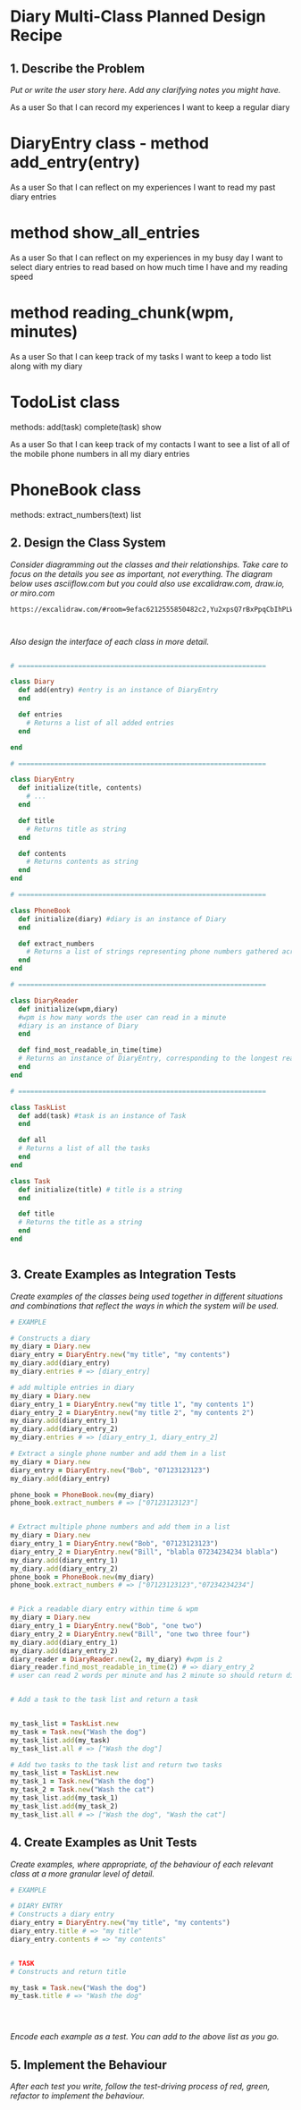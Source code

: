 # Diary Multi-Class Planned Design Recipe

## 1. Describe the Problem

_Put or write the user story here. Add any clarifying notes you might have._

As a user
So that I can record my experiences
I want to keep a regular diary
# DiaryEntry class - method add_entry(entry)

As a user
So that I can reflect on my experiences
I want to read my past diary entries
# method show_all_entries

As a user
So that I can reflect on my experiences in my busy day
I want to select diary entries to read based on how much time I have and my reading speed
# method reading_chunk(wpm, minutes)

As a user
So that I can keep track of my tasks
I want to keep a todo list along with my diary
# TodoList class
methods:
  add(task)
  complete(task)
  show


As a user
So that I can keep track of my contacts
I want to see a list of all of the mobile phone numbers in all my diary entries
# PhoneBook class
methods:
  extract_numbers(text)
  list  




## 2. Design the Class System

_Consider diagramming out the classes and their relationships. Take care to
focus on the details you see as important, not everything. The diagram below
uses asciiflow.com but you could also use excalidraw.com, draw.io, or miro.com_

```
https://excalidraw.com/#room=9efac6212555850482c2,Yu2xpsQ7rBxPpqCbIhPLWw



```

_Also design the interface of each class in more detail._

```ruby

# ==============================================================

class Diary
  def add(entry) #entry is an instance of DiaryEntry
  end

  def entries
    # Returns a list of all added entries
  end

end

# ==============================================================

class DiaryEntry
  def initialize(title, contents)
    # ...
  end

  def title
    # Returns title as string
  end

  def contents
    # Returns contents as string
  end
end

# ==============================================================

class PhoneBook
  def initialize(diary) #diary is an instance of Diary
  end

  def extract_numbers
    # Returns a list of strings representing phone numbers gathered across all diary entries
  end
end

# ==============================================================

class DiaryReader
  def initialize(wpm,diary)
  #wpm is how many words the user can read in a minute
  #diary is an instance of Diary
  end

  def find_most_readable_in_time(time)
  # Returns an instance of DiaryEntry, corresponding to the longest readable content within the given time and wpm
  end
end

# ==============================================================

class TaskList
  def add(task) #task is an instance of Task
  end

  def all
  # Returns a list of all the tasks
  end
end

class Task
  def initialize(title) # title is a string
  end

  def title
  # Returns the title as a string
  end
end



```

## 3. Create Examples as Integration Tests

_Create examples of the classes being used together in different situations and
combinations that reflect the ways in which the system will be used._

```ruby
# EXAMPLE

# Constructs a diary
my_diary = Diary.new
diary_entry = DiaryEntry.new("my title", "my contents")
my_diary.add(diary_entry)
my_diary.entries # => [diary_entry]

# add multiple entries in diary
my_diary = Diary.new
diary_entry_1 = DiaryEntry.new("my title 1", "my contents 1")
diary_entry_2 = DiaryEntry.new("my title 2", "my contents 2")
my_diary.add(diary_entry_1)
my_diary.add(diary_entry_2)
my_diary.entries # => [diary_entry_1, diary_entry_2]

# Extract a single phone number and add them in a list
my_diary = Diary.new
diary_entry = DiaryEntry.new("Bob", "07123123123")
my_diary.add(diary_entry)

phone_book = PhoneBook.new(my_diary)
phone_book.extract_numbers # => ["07123123123"]


# Extract multiple phone numbers and add them in a list
my_diary = Diary.new
diary_entry_1 = DiaryEntry.new("Bob", "07123123123")
diary_entry_2 = DiaryEntry.new("Bill", "blabla 07234234234 blabla")
my_diary.add(diary_entry_1)
my_diary.add(diary_entry_2)
phone_book = PhoneBook.new(my_diary)
phone_book.extract_numbers # => ["07123123123","07234234234"]


# Pick a readable diary entry within time & wpm
my_diary = Diary.new
diary_entry_1 = DiaryEntry.new("Bob", "one two")
diary_entry_2 = DiaryEntry.new("Bill", "one two three four")
my_diary.add(diary_entry_1)
my_diary.add(diary_entry_2)
diary_reader = DiaryReader.new(2, my_diary) #wpm is 2
diary_reader.find_most_readable_in_time(2) # => diary_entry_2
# user can read 2 words per minute and has 2 minute so should return diary_entry_2


# Add a task to the task list and return a task


my_task_list = TaskList.new
my_task = Task.new("Wash the dog")
my_task_list.add(my_task) 
my_task_list.all # => ["Wash the dog"]

# Add two tasks to the task list and return two tasks
my_task_list = TaskList.new
my_task_1 = Task.new("Wash the dog")
my_task_2 = Task.new("Wash the cat")
my_task_list.add(my_task_1) 
my_task_list.add(my_task_2)
my_task_list.all # => ["Wash the dog", "Wash the cat"]


```

## 4. Create Examples as Unit Tests

_Create examples, where appropriate, of the behaviour of each relevant class at
a more granular level of detail._

```ruby
# EXAMPLE

# DIARY ENTRY
# Constructs a diary entry
diary_entry = DiaryEntry.new("my title", "my contents")
diary_entry.title # => "my title"
diary_entry.contents # => "my contents"


# TASK
# Constructs and return title

my_task = Task.new("Wash the dog")
my_task.title # => "Wash the dog"





```

_Encode each example as a test. You can add to the above list as you go._

## 5. Implement the Behaviour

_After each test you write, follow the test-driving process of red, green,
refactor to implement the behaviour._
